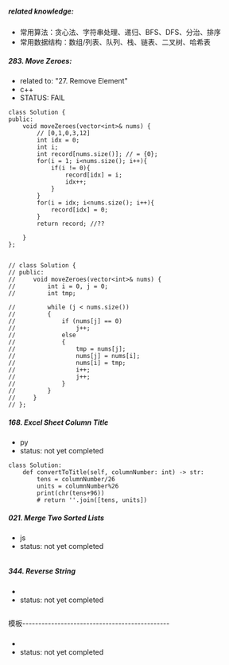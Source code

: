 ##### related knowledge:
- 常用算法：贪心法、字符串处理、递归、BFS、DFS、分治、排序
- 常用数据结构：数组/列表、队列、栈、链表、二叉树、哈希表

##### 283. Move Zeroes:
- related to: "27. Remove Element"
- c++
- STATUS: FAIL
```
class Solution {
public:
    void moveZeroes(vector<int>& nums) {
        // [0,1,0,3,12]
        int idx = 0;
        int i;
        int record[nums.size()]; // = {0};
        for(i = 1; i<nums.size(); i++){
            if(i != 0){
                record[idx] = i;
                idx++;
            }           
        }
        for(i = idx; i<nums.size(); i++){
            record[idx] = 0;
        }
        return record; //??

    }
};


// class Solution {
// public:
//     void moveZeroes(vector<int>& nums) {
//         int i = 0, j = 0;
//         int tmp;
        
//         while (j < nums.size())
//         {
//             if (nums[j] == 0)
//                 j++;
//             else
//             {
//                 tmp = nums[j];
//                 nums[j] = nums[i];
//                 nums[i] = tmp;
//                 i++;
//                 j++;                
//             }                 
//         }
//     }
// };
```
##### 168. Excel Sheet Column Title
- py
- status: not yet completed
```
class Solution:
    def convertToTitle(self, columnNumber: int) -> str:
        tens = columnNumber/26
        units = columnNumber%26
        print(chr(tens+96))
        # return ''.join([tens, units])

```
##### 021. Merge Two Sorted Lists
- js
- status: not yet completed
```
```

##### 344. Reverse String
- 
- status: not yet completed
```
``` 


模板----------------------------------------------
##### 
- 
- status: not yet completed
```
```
